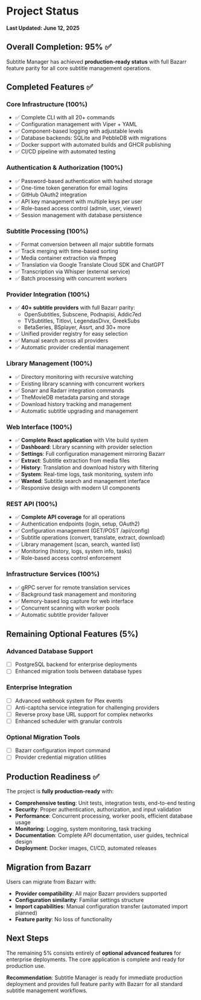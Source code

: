 # Project Status

**Last Updated: June 12, 2025**

## Overall Completion: 95% ✅

Subtitle Manager has achieved **production-ready status** with full Bazarr feature parity for all core subtitle management operations.

## Completed Features ✅

### Core Infrastructure (100%)
- ✅ Complete CLI with all 20+ commands
- ✅ Configuration management with Viper + YAML
- ✅ Component-based logging with adjustable levels
- ✅ Database backends: SQLite and PebbleDB with migrations
- ✅ Docker support with automated builds and GHCR publishing
- ✅ CI/CD pipeline with automated testing

### Authentication & Authorization (100%)
- ✅ Password-based authentication with hashed storage
- ✅ One-time token generation for email logins
- ✅ GitHub OAuth2 integration
- ✅ API key management with multiple keys per user
- ✅ Role-based access control (admin, user, viewer)
- ✅ Session management with database persistence

### Subtitle Processing (100%)
- ✅ Format conversion between all major subtitle formats
- ✅ Track merging with time-based sorting
- ✅ Media container extraction via ffmpeg
- ✅ Translation via Google Translate Cloud SDK and ChatGPT
- ✅ Transcription via Whisper (external service)
- ✅ Batch processing with concurrent workers

### Provider Integration (100%)
- ✅ **40+ subtitle providers** with full Bazarr parity:
  - OpenSubtitles, Subscene, Podnapisi, Addic7ed
  - TVSubtitles, Titlovi, LegendasDivx, GreekSubs
  - BetaSeries, BSplayer, Assrt, and 30+ more
- ✅ Unified provider registry for easy selection
- ✅ Manual search across all providers
- ✅ Automatic provider credential management

### Library Management (100%)
- ✅ Directory monitoring with recursive watching
- ✅ Existing library scanning with concurrent workers
- ✅ Sonarr and Radarr integration commands
- ✅ TheMovieDB metadata parsing and storage
- ✅ Download history tracking and management
- ✅ Automatic subtitle upgrading and management

### Web Interface (100%)
- ✅ **Complete React application** with Vite build system
- ✅ **Dashboard**: Library scanning with provider selection
- ✅ **Settings**: Full configuration management mirroring Bazarr
- ✅ **Extract**: Subtitle extraction from media files
- ✅ **History**: Translation and download history with filtering
- ✅ **System**: Real-time logs, task monitoring, system info
- ✅ **Wanted**: Subtitle search and management interface
- ✅ Responsive design with modern UI components

### REST API (100%)
- ✅ **Complete API coverage** for all operations
- ✅ Authentication endpoints (login, setup, OAuth2)
- ✅ Configuration management (GET/POST /api/config)
- ✅ Subtitle operations (convert, translate, extract, download)
- ✅ Library management (scan, search, wanted list)
- ✅ Monitoring (history, logs, system info, tasks)
- ✅ Role-based access control enforcement

### Infrastructure Services (100%)
- ✅ gRPC server for remote translation services
- ✅ Background task management and monitoring
- ✅ Memory-based log capture for web interface
- ✅ Concurrent scanning with worker pools
- ✅ Automatic subtitle provider failover

## Remaining Optional Features (5%)

### Advanced Database Support
- [ ] PostgreSQL backend for enterprise deployments
- [ ] Enhanced migration tools between database types

### Enterprise Integration
- [ ] Advanced webhook system for Plex events
- [ ] Anti-captcha service integration for challenging providers
- [ ] Reverse proxy base URL support for complex networks
- [ ] Enhanced scheduler with granular controls

### Optional Migration Tools
- [ ] Bazarr configuration import command
- [ ] Provider credential migration utilities

## Production Readiness ✅

The project is **fully production-ready** with:

- **Comprehensive testing**: Unit tests, integration tests, end-to-end testing
- **Security**: Proper authentication, authorization, and input validation
- **Performance**: Concurrent processing, worker pools, efficient database usage
- **Monitoring**: Logging, system monitoring, task tracking
- **Documentation**: Complete API documentation, user guides, technical design
- **Deployment**: Docker images, CI/CD, automated releases

## Migration from Bazarr

Users can migrate from Bazarr with:
- **Provider compatibility**: All major Bazarr providers supported
- **Configuration similarity**: Familiar settings structure
- **Import capabilities**: Manual configuration transfer (automated import planned)
- **Feature parity**: No loss of functionality

## Next Steps

The remaining 5% consists entirely of **optional advanced features** for enterprise deployments. The core application is complete and ready for production use.

**Recommendation**: Subtitle Manager is ready for immediate production deployment and provides full feature parity with Bazarr for all standard subtitle management workflows.

